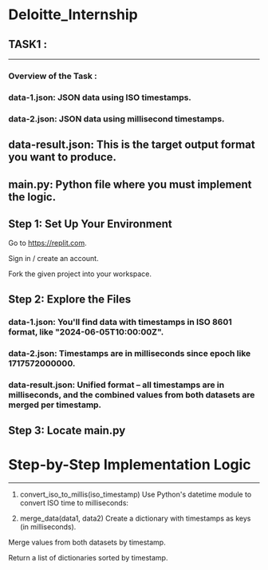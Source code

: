 # Deloitte_Internship

## TASK1 : 
---
### Overview of the Task :

### data-1.json: JSON data using ISO timestamps.

### data-2.json: JSON data using millisecond timestamps.

  ## data-result.json: This is the target output format you want to produce.

  ## main.py: Python file where you must implement the logic.

## Step 1: Set Up Your Environment
  Go to https://replit.com.

  Sign in / create an account.

  Fork the given project into your workspace.

## Step 2: Explore the Files
  ### data-1.json: You'll find data with timestamps in ISO 8601 format, like "2024-06-05T10:00:00Z".

  ### data-2.json: Timestamps are in milliseconds since epoch like 1717572000000.

 ### data-result.json: Unified format – all timestamps are in milliseconds, and the combined values from both datasets are merged per timestamp.

Step 3: Locate main.py
----


# Step-by-Step Implementation Logic
---
1. convert_iso_to_millis(iso_timestamp)
  Use Python's datetime module to convert ISO time to milliseconds:

2. merge_data(data1, data2)
  Create a dictionary with timestamps as keys (in milliseconds).

  Merge values from both datasets by timestamp.

  Return a list of dictionaries sorted by timestamp.
